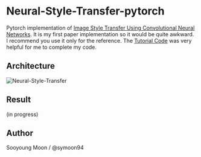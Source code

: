 # Neural-Style-Transfer-pytorch

Pytorch implementation of [Image Style Transfer Using Convolutional Neural Networks](https://www.cv-foundation.org/openaccess/content_cvpr_2016/papers/Gatys_Image_Style_Transfer_CVPR_2016_paper.pdf). It is my first paper implementation so it would be quite awkward. I recommend you use it only for the reference. The [Tutorial Code](https://pytorch.org/tutorials/advanced/neural_style_tutorial.html) was very helpful for me to complete my code.


## Architecture
![Neural-Style-Transfer](https://github.com/symoon94/Neural-Style-Transfer-pytorch/blob/master/assets/nst_model.png)


## Result
(in progress)

## Author
Sooyoung Moon / @symoon94
